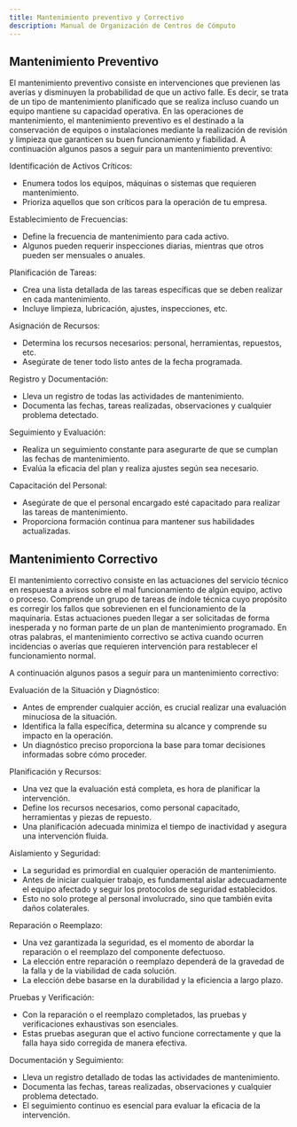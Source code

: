 ```yaml
---
title: Mantenimiento preventivo y Correctivo
description: Manual de Organización de Centros de Cómputo
---
```

## Mantenimiento Preventivo
El mantenimiento preventivo consiste en intervenciones que previenen las averías y disminuyen la probabilidad de que un activo falle. Es decir, se trata de un tipo de mantenimiento planificado que se realiza incluso cuando un equipo mantiene su capacidad operativa. 
En las operaciones de mantenimiento, el mantenimiento preventivo es el destinado a la conservación de equipos o instalaciones mediante la realización de revisión y limpieza que garanticen su buen funcionamiento y fiabilidad.
A continuación algunos pasos a seguir para un mantenimiento preventivo:

Identificación de Activos Críticos:
- 	Enumera todos los equipos, máquinas o sistemas que requieren mantenimiento.
-	Prioriza aquellos que son críticos para la operación de tu empresa.

Establecimiento de Frecuencias:
-	Define la frecuencia de mantenimiento para cada activo.
-	Algunos pueden requerir inspecciones diarias, mientras que otros pueden ser mensuales o anuales.

Planificación de Tareas:
-	Crea una lista detallada de las tareas específicas que se deben realizar en cada mantenimiento.
-	Incluye limpieza, lubricación, ajustes, inspecciones, etc.

Asignación de Recursos:
-	Determina los recursos necesarios: personal, herramientas, repuestos, etc.
-	Asegúrate de tener todo listo antes de la fecha programada.

Registro y Documentación:
-	Lleva un registro de todas las actividades de mantenimiento.
-	Documenta las fechas, tareas realizadas, observaciones y cualquier problema detectado.

Seguimiento y Evaluación:
-	Realiza un seguimiento constante para asegurarte de que se cumplan las fechas de mantenimiento.
-	Evalúa la eficacia del plan y realiza ajustes según sea necesario.

Capacitación del Personal:
-	Asegúrate de que el personal encargado esté capacitado para realizar las tareas de mantenimiento.
-	Proporciona formación continua para mantener sus habilidades actualizadas.

## Mantenimiento Correctivo
El mantenimiento correctivo consiste en las actuaciones del servicio técnico en respuesta a avisos sobre el mal funcionamiento de algún equipo, activo o proceso. Comprende un grupo de tareas de índole técnica cuyo propósito es corregir los fallos que sobrevienen en el funcionamiento de la maquinaria. Estas actuaciones pueden llegar a ser solicitadas de forma inesperada y no forman parte de un plan de mantenimiento programado. 
En otras palabras, el mantenimiento correctivo se activa cuando ocurren incidencias o averías que requieren intervención para restablecer el funcionamiento normal.

A continuación algunos pasos a seguir para un mantenimiento correctivo:

Evaluación de la Situación y Diagnóstico:
-	Antes de emprender cualquier acción, es crucial realizar una evaluación minuciosa de la situación.
-	Identifica la falla específica, determina su alcance y comprende su impacto en la operación.
-	Un diagnóstico preciso proporciona la base para tomar decisiones informadas sobre cómo proceder.

Planificación y Recursos:
-	Una vez que la evaluación está completa, es hora de planificar la intervención.
-	Define los recursos necesarios, como personal capacitado, herramientas y piezas de repuesto.
-	Una planificación adecuada minimiza el tiempo de inactividad y asegura una intervención fluida.

Aislamiento y Seguridad:
-	La seguridad es primordial en cualquier operación de mantenimiento.
-	Antes de iniciar cualquier trabajo, es fundamental aislar adecuadamente el equipo afectado y seguir los protocolos de seguridad establecidos.
-	Esto no solo protege al personal involucrado, sino que también evita daños colaterales.

Reparación o Reemplazo:
-	Una vez garantizada la seguridad, es el momento de abordar la reparación o el reemplazo del componente defectuoso.
-	La elección entre reparación o reemplazo dependerá de la gravedad de la falla y de la viabilidad de cada solución.
-	La elección debe basarse en la durabilidad y la eficiencia a largo plazo.

Pruebas y Verificación:
-	Con la reparación o el reemplazo completados, las pruebas y verificaciones exhaustivas son esenciales.
-	Estas pruebas aseguran que el activo funcione correctamente y que la falla haya sido corregida de manera efectiva.

Documentación y Seguimiento:
-	Lleva un registro detallado de todas las actividades de mantenimiento.
-	Documenta las fechas, tareas realizadas, observaciones y cualquier problema detectado.
-	El seguimiento continuo es esencial para evaluar la eficacia de la intervención.

